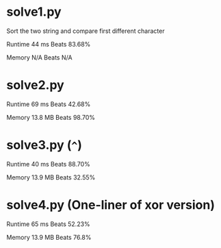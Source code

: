 # solve1.py

Sort the two string and compare first different character

Runtime 44 ms Beats 83.68%

Memory N/A Beats N/A

# solve2.py

Runtime 69 ms Beats 42.68%

Memory 13.8 MB Beats 98.70%

# solve3.py (`^`)

Runtime 40 ms Beats 88.70%

Memory 13.9 MB Beats 32.55%

# solve4.py (One-liner of xor version) 

Runtime 65 ms Beats 52.23%

Memory 13.9 MB Beats 76.8%
